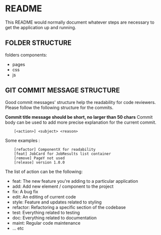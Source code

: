 # README
This README would normally document whatever steps are necessary to get the
application up and running.


## FOLDER STRUCTURE
folders components:

- pages
- css
- js


## GIT COMMIT MESSAGE STRUCTURE

Good commit messages' structure help the readability for code reviewers. Please follow the following structure for the commits.

**Commit title message should be short, no larger than 50 chars**
Commit body can be used to add more precise explanation for the current commit.

```
    [<action>] <subject> <reason>
```

Some examples :
```
    [refactor] ComponentX for readability
    [feat] JobCard for JobResults list container
    [remove] PageY not used
    [release] version 1.0.0
```

The list of action can be the following:

* feat: The new feature you're adding to a particular application
* add: Add new element / component to the project
* fix: A bug fix
* edit: An editing of current code
* style: Feature and updates related to styling
* refactor: Refactoring a specific section of the codebase
* test: Everything related to testing
* doc: Everything related to documentation
* maint: Regular code maintenance
* ... etc
